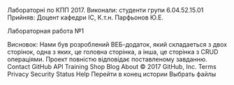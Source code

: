 Лабораторні по КПП 2017. Виконали: студенти групи 6.04.52.15.01 Прийняв: Доцент кафедри ІС, К.т.н. Парфьонов Ю.Е. 

Лабораторная работа №1



Висновок: Нами був розроблений ВЕБ-додаток, який складаеться з двох сторінок, одна з яких, це головна сторінка, а інша, це сторінка з CRUD операціями. Проект повністю відповідає поставленому завданню. 
Contact GitHub API Training Shop Blog About 
© 2017 GitHub, Inc. Terms Privacy Security Status Help
Перейти в конец истории
Выбрать файлы
